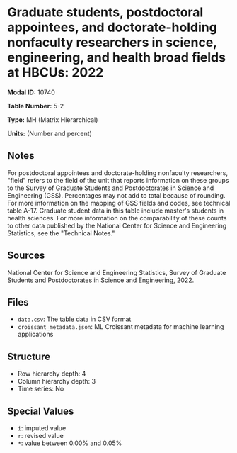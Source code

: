 # Graduate students, postdoctoral appointees, and doctorate-holding nonfaculty researchers in science, engineering, and health broad fields at HBCUs: 2022

**Modal ID:** 10740

**Table Number:** 5-2

**Type:** MH (Matrix Hierarchical)

**Units:** (Number and percent)

## Notes

For postdoctoral appointees and doctorate-holding nonfaculty researchers, "field" refers to the field of the unit that reports information on these groups to the Survey of Graduate Students and Postdoctorates in Science and Engineering (GSS). Percentages may not add to total because of rounding. For more information on the mapping of GSS fields and codes, see technical table A-17. Graduate student data in this table include master's students in health sciences. For more information on the comparability of these counts to other data published by the National Center for Science and Engineering Statistics, see the "Technical Notes."

## Sources

National Center for Science and Engineering Statistics, Survey of Graduate Students and Postdoctorates in Science and Engineering, 2022.

## Files

- `data.csv`: The table data in CSV format
- `croissant_metadata.json`: ML Croissant metadata for machine learning applications

## Structure

- Row hierarchy depth: 4
- Column hierarchy depth: 3
- Time series: No

## Special Values

- `i`: imputed value
- `r`: revised value
- `*`: value between 0.00% and 0.05%
